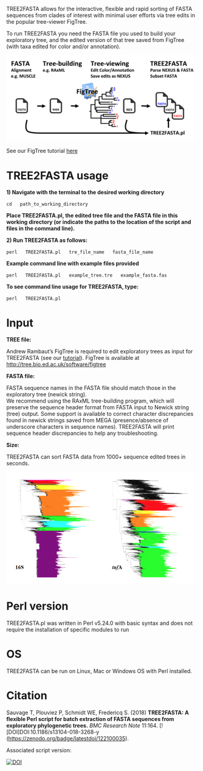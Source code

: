 
TREE2FASTA allows for the interactive, flexible and rapid sorting of FASTA sequences from clades of interest with minimal user efforts via tree edits in the popular tree-viewer FigTree.

To run TREE2FASTA you need the FASTA file you used to build your exploratory tree, and the edited version of that tree saved from FigTree (with taxa edited for color and/or annotation).

![Screenshot](figs/img4git.png)

See our FigTree tutorial [here](FigTree_Tutorial.pdf)

# TREE2FASTA usage

**1) Navigate with the terminal to the desired working directory**

```
cd   path_to_working_directory
```

**Place TREE2FASTA.pl, the edited tree file and the FASTA file in this working directory
(or indicate the paths to the location of the script and files in the command line).** 

**2) Run TREE2FASTA as follows:**

```
perl   TREE2FASTA.pl   tre_file_name   fasta_file_name
``` 

**Example command line with example files provided**

```
perl   TREE2FASTA.pl   example_tree.tre   example_fasta.fas
```

**To see command line usage for TREE2FASTA, type:**

```
perl   TREE2FASTA.pl
```

# Input

**TREE file:**

Andrew Rambaut’s FigTree is required to edit exploratory trees as input for TREE2FASTA (see our [tutorial](FigTree_Tutorial.pdf)).
FigTree is available at http://tree.bio.ed.ac.uk/software/figtree

**FASTA file:**

FASTA sequence names in the FASTA file should match those in the exploratory tree (newick string).   
We recommend using the RAxML tree-building program, which will preserve the sequence header format from FASTA input to Newick string (tree) output. Some support is available to correct character discrepancies found in newick strings saved from MEGA (presence/absence of underscore characters in sequence names). TREE2FASTA will print sequence header discrepancies to help any troubleshooting.

**Size:**

TREE2FASTA can sort FASTA data from 1000+ sequence edited trees in seconds.

![Screenshot](figs/bigtrees.png)

# Perl version

TREE2FASTA.pl was written in Perl v5.24.0 with basic syntax and does not require the installation of specific modules to run

# OS

TREE2FASTA can be run on Linux, Mac or Windows OS with Perl installed. 

# Citation

Sauvage T, Plouviez P, Schmidt WE, Fredericq S. (2018) **TREE2FASTA: A flexible Perl script for batch extraction of FASTA sequences from exploratory phylogenetic trees.** _BMC Research Note_ 11:164. [![DOI]DOI:10.1186/s13104-018-3268-y (https://zenodo.org/badge/latestdoi/122100035).

Associated script version:

[![DOI](https://zenodo.org/badge/122100035.svg)](https://zenodo.org/badge/latestdoi/122100035)

